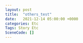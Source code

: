```yaml
---
layout: post
title:  "others_test"
date:   2021-12-14 05:00:00 +0000
categories: Etc
Tags: Story Etc
SceneCode: []
---
```

